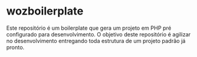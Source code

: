 # wozboilerplate

Este repositório é um boilerplate que gera um projeto em PHP pré configurado para desenvolvimento.
O objetivo deste repositório é agilizar no desenvolvimento entregando toda estrutura de um projeto padrão já pronto.
